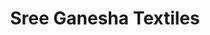 ---
title: "Sree Ganesha Textiles"
url: /thiruvananthapuram/sree-ganesha-textiles/
shop: clothes
---